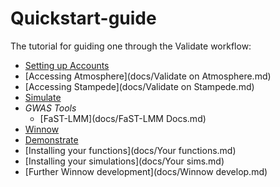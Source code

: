 # Quickstart-guide
The tutorial for guiding one through the Validate workflow:
* [Setting up Accounts](docs/Account-setup.md)
* [Accessing Atmosphere](docs/Validate on Atmosphere.md)
* [Accessing Stampede](docs/Validate on Stampede.md)
* [Simulate](docs/Simulate.md)
* *GWAS Tools*
  * [FaST-LMM](docs/FaST-LMM Docs.md)
* [Winnow](docs/Winnow.md)
* [Demonstrate](docs/Demonstrate.md)
* [Installing your functions](docs/Your functions.md)
* [Installing your simulations](docs/Your sims.md)
* [Further Winnow development](docs/Winnow develop.md)
